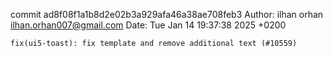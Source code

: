 commit ad8f08f1a1b8d2e02b3a929afa46a38ae708feb3
Author: ilhan orhan <ilhan.orhan007@gmail.com>
Date:   Tue Jan 14 19:37:38 2025 +0200

    fix(ui5-toast): fix template and remove additional text (#10559)
